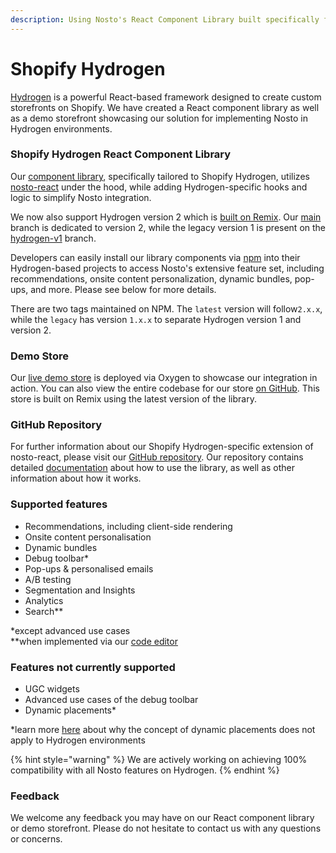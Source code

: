```yaml
---
description: Using Nosto's React Component Library built specifically for Shopify Hydrogen
---
```


# Shopify Hydrogen

[Hydrogen](https://hydrogen.shopify.dev) is a powerful React-based framework designed to create custom storefronts on Shopify. We have created a React component library as well as a demo storefront showcasing our solution for implementing Nosto in Hydrogen environments.

### Shopify Hydrogen React Component Library

Our [component library](https://github.com/Nosto/shopify-hydrogen), specifically tailored to Shopify Hydrogen, utilizes [nosto-react](https://github.com/Nosto/nosto-react) under the hood, while adding Hydrogen-specific hooks and logic to simplify Nosto integration.&#x20;

We now also support Hydrogen version 2 which is [built on Remix](https://hydrogen.shopify.dev/updates). Our [main](https://github.com/Nosto/shopify-hydrogen/tree/main) branch is dedicated to version 2, while the legacy version 1 is present on the [hydrogen-v1](https://github.com/Nosto/shopify-hydrogen/tree/hydrogen-v1) branch.

Developers can easily install our library components via [npm](https://www.npmjs.com/package/@nosto/shopify-hydrogen) into their Hydrogen-based projects to access Nosto's extensive feature set, including recommendations, onsite content personalization, dynamic bundles, pop-ups, and more. Please see below for more details.

There are two tags maintained on NPM. The `latest` version will follow`2.x.x`, while the `legacy` has version `1.x.x` to separate Hydrogen version 1 and version 2.

### Demo Store

Our [live demo store](https://shopify-hydrogen-demo.nosto.com/) is deployed via Oxygen to showcase our integration in action. You can also view the entire codebase for our store [on GitHub](https://github.com/Nosto/shopify-hydrogen-demo). This store is built on Remix using the latest version of the library.

### GitHub Repository

For further information about our Shopify Hydrogen-specific extension of nosto-react, please visit our [GitHub repository](https://github.com/Nosto/shopify-hydrogen). Our repository contains detailed [documentation](https://nosto.github.io/nosto-react/) about how to use the library, as well as other information about how it works.&#x20;

### Supported features

* Recommendations, including client-side rendering
* Onsite content personalisation
* Dynamic bundles
* Debug toolbar\*
* Pop-ups & personalised emails
* A/B testing
* Segmentation and Insights&#x20;
* Analytics
* Search\*\*

\*except advanced use cases\
\*\*when implemented via our [code editor](http://localhost:5000/s/-M4IGuGLvRTou2pTniuH/implementing-nosto/implement-search/implement-search-using-code-editor)

### Features not currently supported

* UGC widgets
* Advanced use cases of the debug toolbar
* Dynamic placements\*

\*learn more [here](https://github.com/Nosto/shopify-hydrogen/blob/main/README.md#warning-dynamic-placements-and-shopify-hydrogen) about why the concept of dynamic placements does not apply to Hydrogen environments

{% hint style="warning" %}
We are actively working on achieving 100% compatibility with all Nosto features on Hydrogen.
{% endhint %}

### Feedback

We welcome any feedback you may have on our React component library or demo storefront. Please do not hesitate to contact us with any questions or concerns.
